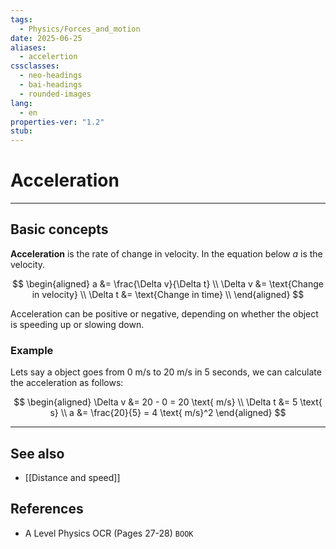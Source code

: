 ```yaml
---
tags:
  - Physics/Forces_and_motion
date: 2025-06-25
aliases:
  - accelertion
cssclasses:
  - neo-headings
  - bai-headings
  - rounded-images
lang:
  - en
properties-ver: "1.2"
stub:
---
```

# Acceleration

***
## Basic concepts
**Acceleration** is the rate of change in velocity. In the equation below $a$ is the velocity.

$$
\begin{aligned}
a &= \frac{\Delta v}{\Delta t} \\
\Delta v &= \text{Change in velocity} \\
\Delta t &= \text{Change in time} \\
\end{aligned}
$$

Acceleration can be positive or negative, depending on whether the object is speeding up or slowing down.

### Example
Lets say a object goes from 0 m/s to 20 m/s in 5 seconds, we can calculate the acceleration as follows:

$$
\begin{aligned}
\Delta v &= 20 - 0 = 20 \text{ m/s} \\
\Delta t &= 5 \text{ s} \\
a &= \frac{20}{5} = 4 \text{ m/s}^2
\end{aligned}
$$


***
## See also
- [[Distance and speed]]
## References
- A Level Physics OCR (Pages 27-28) `BOOK`